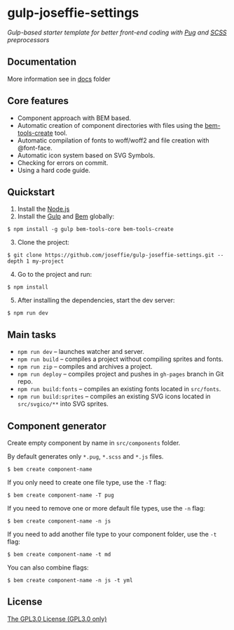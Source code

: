 # gulp-joseffie-settings

_Gulp-based starter template for better front-end coding with [Pug](https://pugjs.org/) and [SCSS](https://sass-lang.com/guide) preprocessors_

## Documentation

More information see in [docs](./docs/) folder

## Core features

- Component approach with BEM based.
- Automatic creation of component directories with files using the [bem-tools-create](https://github.com/bem-tools/bem-tools-create) tool.
- Automatic compilation of fonts to woff/woff2 and file creation with @font-face.
- Automatic icon system based on SVG Symbols.
- Checking for errors on commit.
- Using a hard code guide.

## Quickstart

1. Install the [Node.js](https://nodejs.org/en/)
2. Install the [Gulp](https://gulpjs.com/) and [Bem](https://en.bem.info/) globally:

```
$ npm install -g gulp bem-tools-core bem-tools-create
```

3. Clone the project:

```
$ git clone https://github.com/joseffie/gulp-joseffie-settings.git --depth 1 my-project
```

4. Go to the project and run:

```
$ npm install
```

5. After installing the dependencies, start the dev server:

```
$ npm run dev
```

## Main tasks

- `npm run dev` – launches watcher and server.
- `npm run build` – compiles a project without compiling sprites and fonts.
- `npm run zip` – compiles and archives a project.
- `npm run deploy` – compiles project and pushes in `gh-pages` branch in Git repo.
- `npm run build:fonts` – compiles an existing fonts located in `src/fonts`.
- `npm run build:sprites` – compiles an existing SVG icons located in `src/svgico/**` into SVG sprites.

## Component generator

Create empty component by name in `src/components` folder.

By default generates only `*.pug`, `*.scss` and `*.js` files.

```
$ bem create component-name
```

If you only need to create one file type, use the `-T` flag:

```
$ bem create component-name -T pug
```

If you need to remove one or more default file types, use the `-n` flag:

```
$ bem create component-name -n js
```

If you need to add another file type to your component folder, use the `-t` flag:

```
$ bem create component-name -t md
```

You can also combine flags:

```
$ bem create component-name -n js -t yml
```

## License

[The GPL3.0 License (GPL3.0 only)](./LICENSE)
